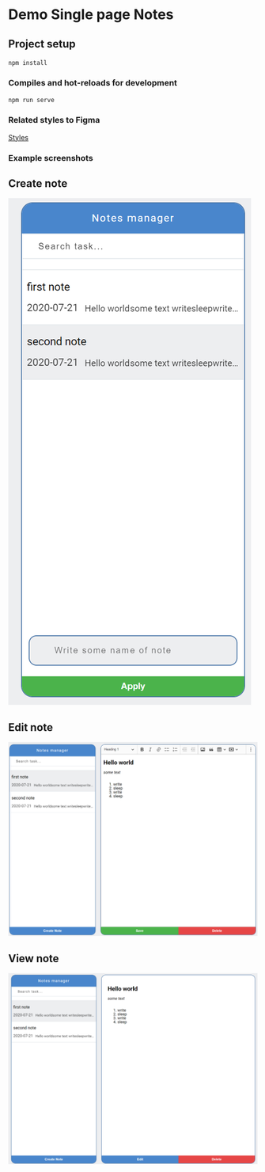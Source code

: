 # Demo Single page Notes

## Project setup
```
npm install
```

### Compiles and hot-reloads for development
```
npm run serve
```

### Related styles to Figma
[Styles](https://www.figma.com/file/PEfCcXtbQgOG0iFJlRqz8D/spa-notes?node-id=4%3A28)

### Example screenshots

## Create note

![image info](./pictures/createNote.png)

## Edit note

![image info](./pictures/editNote.png)

## View note

![image info](./pictures/viewNote.png)


